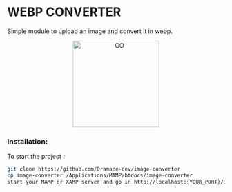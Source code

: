 # WEBP CONVERTER

Simple module to upload an image and convert it in webp.

<p align="center">
  <img 
        alt="GO" 
        width="200" 
        height="200"
        src="https://cdn.jsdelivr.net/gh/devicons/devicon/icons/php/php-original.svg"
        style="margin-left: auto; margin-right: auto"
    />
</p>

### Installation:

To start the project :

```bash
git clone https://github.com/Dramane-dev/image-converter
cp image-converter /Applications/MAMP/htdocs/image-converter
start your MAMP or XAMP server and go in http://localhost:{YOUR_PORT}/image-converter/index.html
```